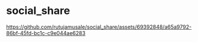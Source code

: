 # social_share




https://github.com/rutujamusale/social_share/assets/69392848/a65a9792-86bf-45fd-bc1c-c9e044ae6283



